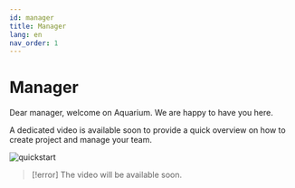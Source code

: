 ```yaml
---
id: manager
title: Manager
lang: en
nav_order: 1
---
```



# Manager
Dear manager, welcome on Aquarium. We are happy to have you here.

A dedicated video is available soon to provide a quick overview on how to create project and manage your team.

![quickstart](/_medias/quickstart_manager.webp)

> [!error]
> The video will be available soon.

